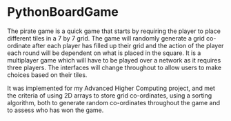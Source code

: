 # PythonBoardGame
The pirate game is a quick game that starts by requiring the player to place different tiles in a 7 by 7 grid. The game will randomly generate a grid co-ordinate after each player has filled up their grid and the action of the player each round will be dependent on what is placed in the square. It is a multiplayer game which will have to be played over a network as it requires three players. The interfaces will change throughout to allow users to make choices based on their tiles. 

It was implemented for my Advanced Higher Computing project, and met the criteria of using 2D arrays to store grid co-ordinates, using a sorting algorithm, both to generate random co-ordinates throughout the game and to assess who has won the game. 
